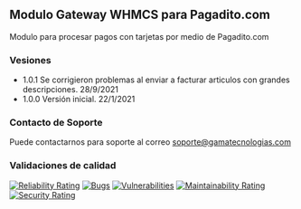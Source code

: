 ## Modulo Gateway WHMCS para Pagadito.com

Modulo para procesar pagos con tarjetas por medio de Pagadito.com

### Vesiones

* 1.0.1 Se corrigieron problemas al enviar a facturar articulos con grandes descripciones. 28/9/2021
* 1.0.0 Versión inicial. 22/1/2021

### Contacto de Soporte

Puede contactarnos para soporte al correo soporte@gamatecnologias.com

### Validaciones de calidad
[![Reliability Rating](https://sonarcloud.io/api/project_badges/measure?project=Gama-Tecnologias_module-gateways-pagadito-whmcs&metric=reliability_rating)](https://sonarcloud.io/dashboard?id=Gama-Tecnologias_module-gateways-pagadito-whmcs) [![Bugs](https://sonarcloud.io/api/project_badges/measure?project=Gama-Tecnologias_module-gateways-pagadito-whmcs&metric=bugs)](https://sonarcloud.io/dashboard?id=Gama-Tecnologias_module-gateways-pagadito-whmcs)  [![Vulnerabilities](https://sonarcloud.io/api/project_badges/measure?project=Gama-Tecnologias_module-gateways-pagadito-whmcs&metric=vulnerabilities)](https://sonarcloud.io/dashboard?id=Gama-Tecnologias_module-gateways-pagadito-whmcs)  [![Maintainability Rating](https://sonarcloud.io/api/project_badges/measure?project=Gama-Tecnologias_module-gateways-pagadito-whmcs&metric=sqale_rating)](https://sonarcloud.io/dashboard?id=Gama-Tecnologias_module-gateways-pagadito-whmcs)  [![Security Rating](https://sonarcloud.io/api/project_badges/measure?project=Gama-Tecnologias_module-gateways-pagadito-whmcs&metric=security_rating)](https://sonarcloud.io/dashboard?id=Gama-Tecnologias_module-gateways-pagadito-whmcs)
